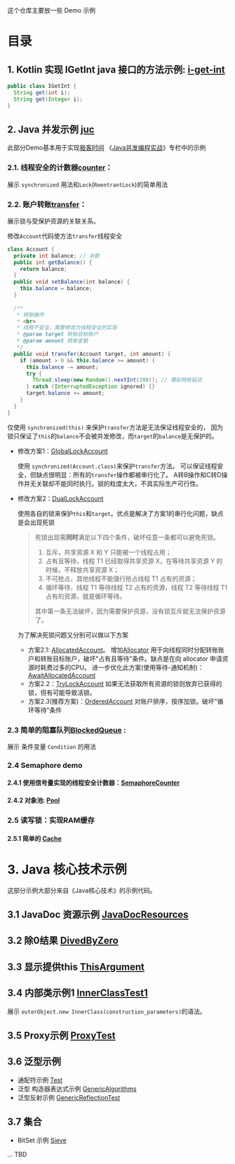 这个仓库主要放一些 Demo 示例

# 目录
## 1. Kotlin 实现 IGetInt java 接口的方法示例: [i-get-int](./i-get-int)
```java
public class IGetInt {
  String get(int i);
  String get(Integer i);
}
```
## 2. Java 并发示例 [juc](./juc)
此部分Demo基本用于实现[极客时间](https://time.geekbang.org/)
《[Java并发编程实战](https://time.geekbang.org/column/intro/159)》专栏中的示例
### 2.1. 线程安全的计数器[counter](./juc/src/main/java/xyz/dowenliu/juc/counter)：
展示 `synchronized` 用法和`Lock`(`ReentrantLock`)的简单用法
### 2.2. 账户转账[transfer](./juc/src/main/java/xyz/dowenliu/juc/transfer)：
展示锁与受保护资源的关联关系。

修改`Account`代码使方法`transfer`线程安全
```java
class Account {
  private int balance; // 余额
  public int getBalance() {
    return balance;
  }
  public void setBalance(int balance) {
    this.balance = balance;
  }
  
  /**
   * 转账操作
   * <br>
   * 线程不安全，需要修改为线程安全的实现
   * @param target 转账目标账户
   * @param amount 转账金额
   */
  public void transfer(Account target, int amount) {
    if (amount > 0 && this.balance >= amount) {
      this.balance -= amount;
      try {
        Thread.sleep(new Random().nextInt(200)); // 模拟转账延迟
      } catch (InterruptedException ignored) {}
      target.balance += amount;
    }
  }
}
```
仅使用 `synchronized(this)` 来保护`transfer`方法是无法保证线程安全的，
因为锁只保证了`this`的`balance`不会被并发修改，而`target`的`balance`是无保护的。

* 修改方案1：[GlobalLockAccount](./juc/src/main/java/xyz/dowenliu/juc/transfer/GlobalLockAccount.java)

  使用 `synchronized(Account.class)`来保护`transfer`方法。
  可以保证线程安全，但缺点很明显：所有的`transfer`操作都被串行化了。
  A转B操作和C转D操作并无关联却不能同时执行。锁的粒度太大，不具实际生产可行性。
* 修改方案2：[DualLockAccount](./juc/src/main/java/xyz/dowenliu/juc/transfer/DualLockAccount.java)

  使用各自的锁来保护`this`和`target`。优点是解决了方案1的串行化问题，缺点是会出现死锁
  
  > 死锁出现需**同时**满足以下四个条件，破坏任意一条都可以避免死锁。
  > 1. 互斥，共享资源 X 和 Y 只能被一个线程占用；
  > 2. 占有且等待，线程 T1 已经取得共享资源 X，在等待共享资源 Y 的时候，不释放共享资源 X；
  > 3. 不可抢占，其他线程不能强行抢占线程 T1 占有的资源；
  > 4. 循环等待，线程 T1 等待线程 T2 占有的资源，线程 T2 等待线程 T1 占有的资源，就是循环等待。
  >
  > 其中第一条无法破坏，因为需要保护资源，没有锁互斥就无法保护资源了。
  
  为了解决死锁问题又分别可以做以下方案
  
  * 方案2.1: [AllocatedAccount](./juc/src/main/java/xyz/dowenliu/juc/transfer/AllocatedAccount.java)。
    增加[Allocator](./juc/src/main/java/xyz/dowenliu/juc/transfer/Allocator.java)
    用于向线程同时分配转账账户和转账目标账户，破坏"占有且等待"条件。缺点是在向 allocator 申请资源时耗费过多的CPU。
    进一步优化此方案(使用等待-通知机制)：[AwaitAllocatedAccount](./juc/src/main/java/xyz/dowenliu/juc/transfer/AwaitAllocatedAccount.java)
  * 方案2.2：[TryLockAccount](./juc/src/main/java/xyz/dowenliu/juc/transfer/TryLockAccount.java)
    如果无法获取所有资源的锁则放弃已获得的锁，但有可能导致活锁。
  * 方案2.3(推荐方案)：[OrderedAccount](./juc/src/main/java/xyz/dowenliu/juc/transfer/OrderedAccount.java)
    对账户排序，按序加锁。破坏"循环等待"条件
### 2.3 简单的阻塞队列[BlockedQueue](./juc/src/main/java/xyz/dowenliu/juc/condition/BlockedQueue.java) :
展示 条件变量 `Condition` 的用法
### 2.4 Semaphore demo
#### 2.4.1 使用信号量实现的线程安全计数器：[SemaphoreCounter](./juc/src/main/java/xyz/dowenliu/juc/semaphore/SemaphoreCounter.java)
#### 2.4.2 对象池: [Pool](./juc/src/main/java/xyz/dowenliu/juc/semaphore/Pool.java)
### 2.5 读写锁：实现RAM缓存
#### 2.5.1 简单的 [Cache](./juc/src/main/java/xyz/dowenliu/juc/cache/Cache.java)

# 3. Java 核心技术示例
这部分示例大部分来自《Java核心技术》的示例代码。
## 3.1 JavaDoc 资源示例 [JavaDocResources]()
## 3.2 除0结果 [DivedByZero](./java-core/src/main/java/xyz/dowenliu/core/primitive/DivedByZero.java)
## 3.3 显示提供this [ThisArgument](./java-core/src/main/java/xyz/dowenliu/core/method/ThisArgument.java)
## 3.4 内部类示例1 [InnerClassTest1](./java-core/src/main/java/xyz/dowenliu/core/innerClass/InnerClassTest1.java)
展示 `outerObject.new InnerClass(construction_parameters)`的语法。
## 3.5 Proxy示例 [ProxyTest](./java-core/src/main/java/xyz/dowenliu/core/proxy/ProxyTest.java)
## 3.6 泛型示例
* 通配符示例 [Test](./java-core/src/main/java/xyz/dowenliu/core/generic/Test.java)
* 泛型 构造器表达式示例 [GenericAlgorithms](./java-core/src/main/java/xyz/dowenliu/core/generic/GenericAlgorithms.java)
* 泛型反射示例 [GenericReflectionTest](./java-core/src/main/java/xyz/dowenliu/core/generic/GenericReflectionTest.java)
## 3.7 集合
* BitSet 示例 [Sieve](./java-core/src/main/java/xyz/dowenliu/core/collection/Sieve.java)

... TBD